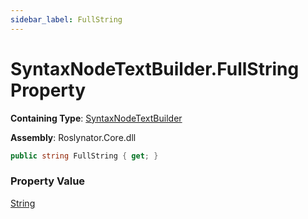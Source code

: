 ```yaml
---
sidebar_label: FullString
---
```


# SyntaxNodeTextBuilder\.FullString Property

**Containing Type**: [SyntaxNodeTextBuilder](../index.md)

**Assembly**: Roslynator\.Core\.dll

```csharp
public string FullString { get; }
```

### Property Value

[String](https://docs.microsoft.com/en-us/dotnet/api/system.string)

